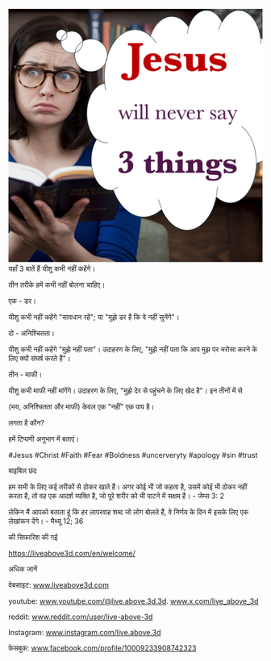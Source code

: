 ![Video cover image](../cover.jpg)
यहाँ 3 बातें हैं यीशु कभी नहीं कहेंगे।

तीन तरीके हमें कभी नहीं बोलना चाहिए।

एक - डर।

यीशु कभी नहीं कहेंगे "सावधान रहें"; या "मुझे डर है कि वे नहीं सुनेंगे"।

दो - अनिश्चितता।

यीशु कभी नहीं कहेंगे "मुझे नहीं पता"। उदाहरण के लिए, "मुझे नहीं पता कि आप मुझ पर भरोसा करने के लिए क्यों संघर्ष करते हैं"।

तीन - माफी।

यीशु कभी माफी नहीं मांगेंगे। उदाहरण के लिए, "मुझे देर से पहुंचने के लिए खेद है"। इन तीनों में से

(भय, अनिश्चितता और माफी) केवल एक "नहीं" एक पाप है।

लगता है कौन?

हमें टिप्पणी अनुभाग में बताएं।


#Jesus #Christ #Faith #Fear #Boldness #uncerveryty #apology #sin #trust


बाइबिल छंद

हम सभी के लिए कई तरीकों से ठोकर खाते हैं। अगर कोई भी जो कहता है, उसमें कोई भी ठोकर नहीं करता है, तो वह एक आदर्श व्यक्ति है, जो पूरे शरीर को भी पाटने में सक्षम है। - जेम्स 3: 2

लेकिन मैं आपको बताता हूं कि हर लापरवाह शब्द जो लोग बोलते हैं, वे निर्णय के दिन में इसके लिए एक लेखांकन देंगे। - मैथ्यू 12; 36


की सिफारिश की गई

https://liveabove3d.com/en/welcome/


अधिक जानें

वेबसाइट: www.liveabove3d.com

youtube: www.youtube.com/@live.above.3d.3d. www.x.com/live_above_3d

reddit: www.reddit.com/user/live-above-3d

Instagram: www.instagram.com/live.above.3d

फेसबुक: www.facebook.com/profile/10009233908742323


